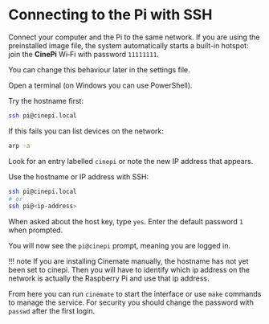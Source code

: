 # Connecting to the Pi with SSH

Connect your computer and the Pi to the same network. If you are using the preinstalled image file, the system automatically starts a built-in hotspot: join the **CinePi** Wi‑Fi with password `11111111`.

You can change this behaviour later in the settings file.

Open a terminal (on Windows you can use PowerShell).

Try the hostname first:

```bash
ssh pi@cinepi.local
```

If this fails you can list devices on the network:

```bash
arp -a
```

Look for an entry labelled `cinepi` or note the new IP address that appears.


Use the hostname or IP address with SSH:
```bash
ssh pi@cinepi.local
# or
ssh pi@<ip-address>
```
When asked about the host key, type `yes`. Enter the default password `1` when prompted.

You will now see the `pi@cinepi` prompt, meaning you are logged in.

!!! note
    If you are installing Cinemate manually, the hostname has not yet been set to cinepi. Then you will have to identify which ip address on the network is actually the Raspberry Pi and use that ip address.

From here you can run `cinemate` to start the interface or use `make` commands to manage the service. For security you should change the password with `passwd` after the first login.
